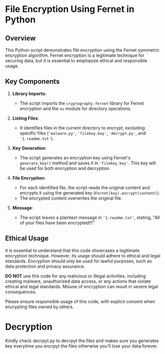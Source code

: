 # File Encryption Using Fernet in Python


## Overview

This Python script demonstrates file encryption using the Fernet symmetric encryption algorithm. Fernet encryption is a legitimate technique for securing data, but it is essential to emphasize ethical and responsible usage.

## Key Components

1. **Library Imports**:
   - The script imports the `cryptography.fernet` library for Fernet encryption and the `os` module for directory operations.

2. **Listing Files**:
   - It identifies files in the current directory to encrypt, excluding specific files (`'malware.py'`, `'filekey.key'`, `'decrypt.py'`, and `'1.readme.txt'`).

3. **Key Generation**:
   - The script generates an encryption key using Fernet's `generate_key()` method and saves it in `'filekey.key'`. This key will be used for both encryption and decryption.

4. **File Encryption**:
   - For each identified file, the script reads the original content and encrypts it using the generated key (`Fernet(key).encrypt(content)`).
   - The encrypted content overwrites the original file.

5. **Message**:
   - The script leaves a plaintext message in `'1.readme.txt'`, stating, "All of your files have been encrypted!!!"

## Ethical Usage

It is essential to understand that this code showcases a legitimate encryption technique. However, its usage should adhere to ethical and legal standards. Encryption should only be used for lawful purposes, such as data protection and privacy assurance.

**DO NOT** use this code for any malicious or illegal activities, including creating malware, unauthorized data access, or any actions that violate ethical and legal standards. Misuse of encryption can result in severe legal consequences.

Please ensure responsible usage of this code, with explicit consent when encrypting files owned by others.

# Decryption
Kindly check decrpyt.py to decrpyt the files and makes sure you generates key everytime you encrpyt the files otherwise you'll lose your data forever.

